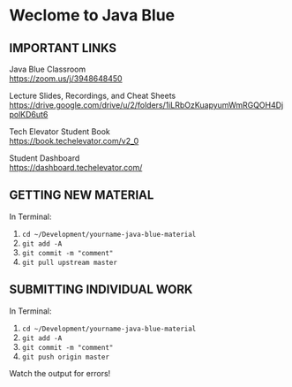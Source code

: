 # Weclome to Java Blue

## IMPORTANT LINKS

Java Blue Classroom  
<https://zoom.us/j/3948648450>

Lecture Slides, Recordings, and Cheat Sheets  
<https://drive.google.com/drive/u/2/folders/1iLRbOzKuapyumWmRGQOH4DjpolKD6ut6>

Tech Elevator Student Book  
<https://book.techelevator.com/v2_0>

Student Dashboard  
<https://dashboard.techelevator.com/>

## GETTING NEW MATERIAL

In Terminal:

1. `cd ~/Development/yourname-java-blue-material`
2. `git add -A`
3. `git commit -m "comment"`
4. `git pull upstream master`

## SUBMITTING INDIVIDUAL WORK

In Terminal:

1. `cd ~/Development/yourname-java-blue-material`
2. `git add -A`
3. `git commit -m "comment"`
4. `git push origin master`

Watch the output for errors!
